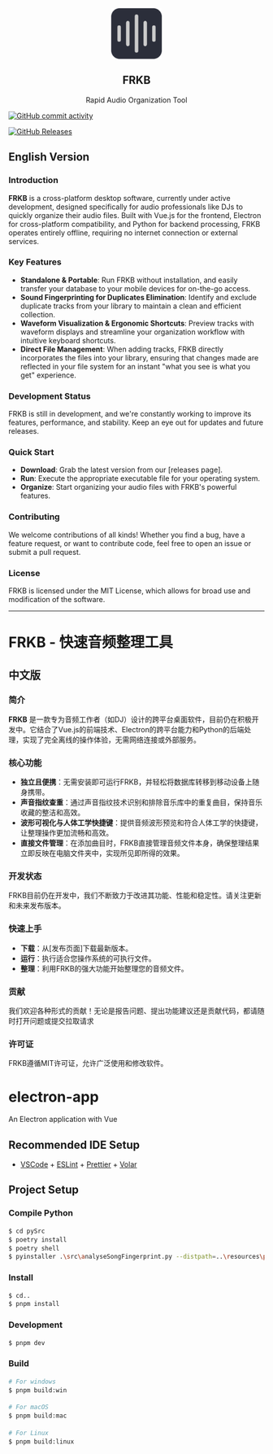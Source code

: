 <p align="center">
 <img width="100px" src="https://github.com/coderDJing/FRKB_Rapid-Audio-Organization-Tool/blob/main/build/icon.png?raw=true" align="center" alt="GitHub Readme Stats" />
 <h2 align="center">FRKB</h2>
 <p align="center">Rapid Audio Organization Tool</p>
</p>
<p align="center">
<span>

[![GitHub commit activity](https://img.shields.io/github/commit-activity/m/coderDJing/FRKB_Rapid-Audio-Organization-Tool)](https://github.com/coderDJing/FRKB_Rapid-Audio-Organization-Tool/commits/master)

</span>
<span>

[![GitHub Releases](https://img.shields.io/github/downloads/coderDJing/FRKB_Rapid-Audio-Organization-Tool/latest/total?logo=github)](https://github.com/coderDJing/FRKB_Rapid-Audio-Organization-Tool/releases)

</span>



</p>



## English Version

### Introduction

**FRKB** is a cross-platform desktop software, currently under active development, designed specifically for audio professionals like DJs to quickly organize their audio files. Built with Vue.js for the frontend, Electron for cross-platform compatibility, and Python for backend processing, FRKB operates entirely offline, requiring no internet connection or external services.

### Key Features

- **Standalone & Portable**: Run FRKB without installation, and easily transfer your database to your mobile devices for on-the-go access.
- **Sound Fingerprinting for Duplicates Elimination**: Identify and exclude duplicate tracks from your library to maintain a clean and efficient collection.
- **Waveform Visualization & Ergonomic Shortcuts**: Preview tracks with waveform displays and streamline your organization workflow with intuitive keyboard shortcuts.
- **Direct File Management**: When adding tracks, FRKB directly incorporates the files into your library, ensuring that changes made are reflected in your file system for an instant "what you see is what you get" experience.

### Development Status

FRKB is still in development, and we're constantly working to improve its features, performance, and stability. Keep an eye out for updates and future releases.

### Quick Start

- **Download**: Grab the latest version from our [releases page].
- **Run**: Execute the appropriate executable file for your operating system.
- **Organize**: Start organizing your audio files with FRKB's powerful features.

### Contributing

We welcome contributions of all kinds! Whether you find a bug, have a feature request, or want to contribute code, feel free to open an issue or submit a pull request.

### License

FRKB is licensed under the MIT License, which allows for broad use and modification of the software.

---
# FRKB - 快速音频整理工具

## 中文版

### 简介

**FRKB** 是一款专为音频工作者（如DJ）设计的跨平台桌面软件，目前仍在积极开发中。它结合了Vue.js的前端技术、Electron的跨平台能力和Python的后端处理，实现了完全离线的操作体验，无需网络连接或外部服务。

### 核心功能

- **独立且便携**：无需安装即可运行FRKB，并轻松将数据库转移到移动设备上随身携带。
- **声音指纹查重**：通过声音指纹技术识别和排除音乐库中的重复曲目，保持音乐收藏的整洁和高效。
- **波形可视化与人体工学快捷键**：提供音频波形预览和符合人体工学的快捷键，让整理操作更加流畅和高效。
- **直接文件管理**：在添加曲目时，FRKB直接管理音频文件本身，确保整理结果立即反映在电脑文件夹中，实现所见即所得的效果。

### 开发状态

FRKB目前仍在开发中，我们不断致力于改进其功能、性能和稳定性。请关注更新和未来发布版本。

### 快速上手

- **下载**：从[发布页面]下载最新版本。
- **运行**：执行适合您操作系统的可执行文件。
- **整理**：利用FRKB的强大功能开始整理您的音频文件。

### 贡献

我们欢迎各种形式的贡献！无论是报告问题、提出功能建议还是贡献代码，都请随时打开问题或提交拉取请求

### 许可证

FRKB遵循MIT许可证，允许广泛使用和修改软件。




# electron-app

An Electron application with Vue

## Recommended IDE Setup

- [VSCode](https://code.visualstudio.com/) + [ESLint](https://marketplace.visualstudio.com/items?itemName=dbaeumer.vscode-eslint) + [Prettier](https://marketplace.visualstudio.com/items?itemName=esbenp.prettier-vscode) + [Volar](https://marketplace.visualstudio.com/items?itemName=Vue.volar)

## Project Setup

### Compile Python
```bash
$ cd pySrc
$ poetry install
$ poetry shell
$ pyinstaller .\src\analyseSongFingerprint.py --distpath=..\resources\pyScript\
```

### Install

```bash
$ cd..
$ pnpm install
```

### Development

```bash
$ pnpm dev
```

### Build

```bash
# For windows
$ pnpm build:win

# For macOS
$ pnpm build:mac

# For Linux
$ pnpm build:linux
```
